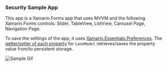 ### Security Sample App
This app is a Xamarin.Forms app that uses MVVM and the following Xamarin.Forms controls: Slider, TableView, ListView, Carousel Page, Navigation Page.

 To save the settings of the app, it uses [Xamarin.Essentials.Preferences](https://docs.microsoft.com/xamarin/essentials/preferences?WT.mc_id=SecuritySampleApp-github-bramin). The [getter/setter of each property](https://github.com/brminnick/SecuritySampleApp/blob/master/SecuritySampleApp/Models/LaneModel.cs) for `LaneModel` retrieves/saves the property value from/to persistent storage.

![Sample Gif](https://user-images.githubusercontent.com/13558917/57202416-d2262b00-6f59-11e9-9acf-7b8df9fb6ef4.gif)
